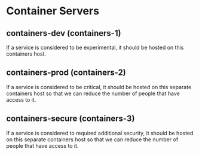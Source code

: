 # Container Servers

## containers-dev (containers-1)

If a service is considered to be experimental, it should be hosted on this containers host.

## containers-prod (containers-2)

If a service is considered to be critical, it should be hosted on this separate containers host so that we can reduce the number of people that have access to it.

## containers-secure (containers-3)

If a service is considered to required additional security, it should be hosted on this separate containers host so that we can reduce the number of people that have access to it.